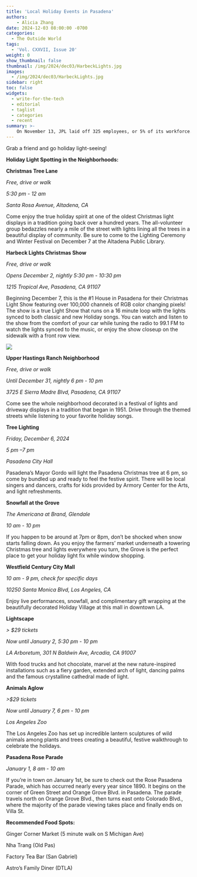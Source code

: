 ```yaml
---
title: 'Local Holiday Events in Pasadena'
authors:
    - Alicia Zhang
date: 2024-12-03 08:00:00 -0700
categories:
  - The Outside World
tags:
  - 'Vol. CXXVII, Issue 20'
weight: 0
show_thumbnail: false
thumbnail: /img/2024/dec03/HarbeckLights.jpg
images:
  - /img/2024/dec03/HarbeckLights.jpg
sidebar: right
toc: false
widgets:
  - write-for-the-tech
  - editorial
  - taglist
  - categories
  - recent
summary: >-
    On November 13, JPL laid off 325 employees, or 5% of its workforce.
---
```







Grab a friend and go holiday light-seeing!

**Holiday Light Spotting in the Neighborhoods:**

**Christmas Tree Lane**

*Free, drive or walk*

*5:30 pm - 12 am*

*Santa Rosa Avenue, Altadena, CA*

Come enjoy the true holiday spirit at one of the oldest Christmas light displays in a tradition going back over a hundred years. The all-volunteer group bedazzles nearly a mile of the street with lights lining all the trees in a beautiful display of community. Be sure to come to the Lighting Ceremony and Winter Festival on December 7 at the Altadena Public Library.

**Harbeck Lights Christmas Show**

*Free, drive or walk*

*Opens December 2, nightly 5:30 pm - 10:30 pm*

*1215 Tropical Ave, Pasadena, CA 91107*

Beginning December 7, this is the #1 House in Pasadena for their Christmas Light Show featuring over 100,000 channels of RGB color changing pixels! The show is a true Light Show that runs on a 16 minute loop with the lights synced to both classic and new Holiday songs. You can watch and listen to the show from the comfort of your car while tuning the radio to 99.1 FM to watch the lights synced to the music, or enjoy the show closeup on the sidewalk with a front row view.

![](/img/2024/dec03/HarbeckLights.jpg)

**Upper Hastings Ranch Neighborhood**

*Free, drive or walk*

*Until December 31, nightly 6 pm - 10 pm*

*3725 E Sierra Madre Blvd, Pasadena, CA 91107*

Come see the whole neighborhood decorated in a festival of lights and driveway displays in a  tradition that began in 1951. Drive through the themed streets while listening to your favorite holiday songs.

**Tree Lighting**

*Friday, December 6, 2024*

*5 pm –7 pm*

*Pasadena City Hall*

Pasadena’s Mayor Gordo will light the Pasadena Christmas tree at 6 pm, so come by bundled up and ready to feel the festive spirit. There will be local singers and dancers, crafts for kids provided by Armory Center for the Arts, and light refreshments.

**Snowfall at the Grove**

*The Americana at Brand, Glendale*

*10 am - 10 pm*

If you happen to be around at 7pm or 8pm, don’t be shocked when snow starts falling down. As you enjoy the farmers’ market underneath a towering Christmas tree and lights everywhere you turn, the Grove is the perfect place to get your holiday light fix while window shopping.

**Westfield Century City Mall**

*10 am - 9 pm, check for specific days*

*10250 Santa Monica Blvd, Los Angeles, CA*

Enjoy live performances, snowfall, and complimentary gift wrapping at the beautifully decorated Holiday Village at this mall in downtown LA.

**Lightscape**

*> $29 tickets*

*Now until January 2, 5:30 pm - 10 pm*

*LA Arboretum, 301 N Baldwin Ave, Arcadia, CA 91007*

With food trucks and hot chocolate, marvel at the new nature-inspired installations such as a fiery garden, extended arch of light, dancing palms and the famous crystalline cathedral made of light.

**Animals Aglow**

*>$29 tickets*

*Now until January 7, 6 pm - 10 pm*

*Los Angeles Zoo*

The Los Angeles Zoo has set up incredible lantern sculptures of wild animals among plants and trees creating a beautiful, festive walkthrough to celebrate the holidays.

**Pasadena Rose Parade**

*January 1, 8 am - 10 am*

If you’re in town on January 1st, be sure to check out the Rose Pasadena Parade, which has occurred nearly every year since 1890. It begins on the corner of Green Street and Orange Grove Blvd. in Pasadena. The parade travels north on Orange Grove Blvd., then turns east onto Colorado Blvd., where the majority of the parade viewing takes place and finally ends on Villa St.

**Recommended Food Spots:**

Ginger Corner Market (5 minute walk on S Michigan Ave)

Nha Trang (Old Pas)

Factory Tea Bar (San Gabriel)

Astro’s Family Diner (DTLA)
